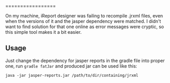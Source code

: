 =================

On my machine, iReport designer was failing to recompile .jrxml files, even when the versions of it and the jasper dependency were matched. I didn't want to find solution for that one online as error messages were cryptic, so this simple tool makes it a bit easier.

## Usage
Just change the dependency for jasper reports in the gradle file into proper one, run ``gradle fatJar`` and produced jar can be used like this:

```
java -jar jasper-reports.jar /path/to/dir/containing/jrxml
```
